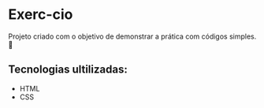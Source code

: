 # Exerc-cio
 Projeto criado com o objetivo de demonstrar a prática com códigos simples.🤖
 ## Tecnologias ultilizadas:
 - HTML
 - CSS